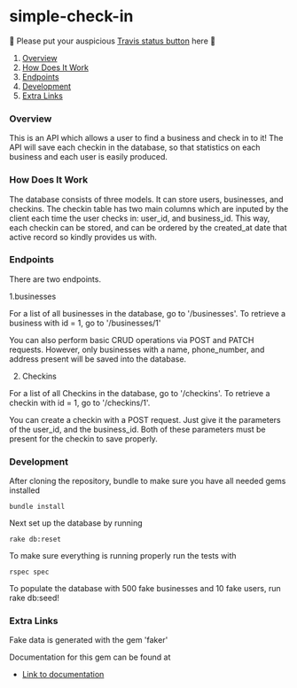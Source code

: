# simple-check-in

:bow: Please put your auspicious [Travis status button](http://docs.travis-ci.com/user/status-images/) here :bow:

1. [Overview](#overview)
2. [How Does It Work](#how-does-it-work)
3. [Endpoints](#endpoints)
4. [Development](#development)
5. [Extra Links](#extra-links)

### Overview

This is an API which allows a user to find a business and check in to it! The API will save each checkin in the database, so that statistics on each business and each user is easily produced. 

### How Does It Work

The database consists of three models. It can store users, businesses, and checkins. The checkin table has two main columns which are inputed by the client each time the user checks in: user_id, and business_id. This way, each checkin can be stored, and can be ordered by the created_at date that active record so kindly provides us with.  

### Endpoints

There are two endpoints. 

1.businesses

For a list of all businesses in the database, go to '/businesses'. To retrieve a business with id = 1, go to '/businesses/1' 

You can also perform basic CRUD operations via POST and PATCH requests. However, only businesses with a name, phone_number, and address present will be saved into the database. 

2. Checkins

For a list of all Checkins in the database, go to '/checkins'. To retrieve a checkin with id = 1, go to '/checkins/1'.

You can create a checkin with a POST request. Just give it the parameters of the user_id, and the business_id. Both of these parameters must be present for the checkin to save properly. 

### Development
After cloning the repository, bundle to make sure you have all needed gems installed
```
bundle install
```

Next set up the database by running
```
rake db:reset
```
To make sure everything is running properly run the tests with
```
rspec spec

```

To populate the database with 500 fake businesses and 10 fake users, run rake db:seed!

### Extra Links

Fake data is generated with the gem 'faker'

Documentation for this gem can be found at

- [Link to documentation](https://github.com/stympy/faker)
